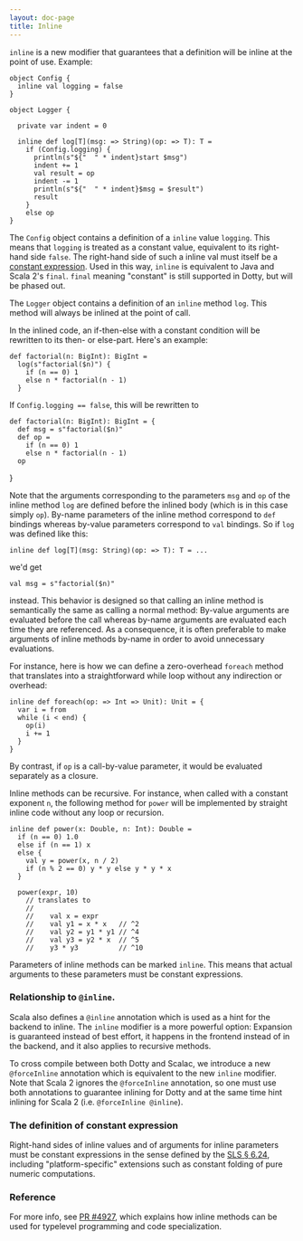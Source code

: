 ```yaml
---
layout: doc-page
title: Inline
---
```


`inline` is a new modifier that guarantees that a definition will be
inline at the point of use. Example:

    object Config {
      inline val logging = false
    }

    object Logger {

      private var indent = 0

      inline def log[T](msg: => String)(op: => T): T =
        if (Config.logging) {
          println(s"${"  " * indent}start $msg")
          indent += 1
          val result = op
          indent -= 1
          println(s"${"  " * indent}$msg = $result")
          result
        }
        else op
    }

The `Config` object contains a definition of a `inline` value
`logging`. This means that `logging` is treated as a constant value,
equivalent to its right-hand side `false`. The right-hand side of such
a inline val must itself be a [constant
expression](#the-definition-of-constant-expression). Used in this way,
`inline` is equivalent to Java and Scala 2's `final`. `final` meaning
"constant" is still supported in Dotty, but will be phased out.

The `Logger` object contains a definition of an `inline` method `log`.
This method will always be inlined at the point of call.

In the inlined code, an if-then-else with a constant condition will be
rewritten to its then- or else-part. Here's an example:

    def factorial(n: BigInt): BigInt =
      log(s"factorial($n)") {
        if (n == 0) 1
        else n * factorial(n - 1)
      }

If `Config.logging == false`, this will be rewritten to

    def factorial(n: BigInt): BigInt = {
      def msg = s"factorial($n)"
      def op =
        if (n == 0) 1
        else n * factorial(n - 1)
      op
  }

Note that the arguments corresponding to the parameters `msg` and `op`
of the inline method `log` are defined before the inlined body (which
is in this case simply `op`). By-name parameters of the inline method
correspond to `def` bindings whereas by-value parameters correspond to
`val` bindings. So if `log` was defined like this:

    inline def log[T](msg: String)(op: => T): T = ...

we'd get

    val msg = s"factorial($n)"

instead. This behavior is designed so that calling an inline method is
semantically the same as calling a normal method: By-value arguments
are evaluated before the call whereas by-name arguments are evaluated
each time they are referenced. As a consequence, it is often
preferable to make arguments of inline methods by-name in order to
avoid unnecessary evaluations.

For instance, here is how we can define a zero-overhead `foreach` method
that translates into a straightforward while loop without any indirection or
overhead:

    inline def foreach(op: => Int => Unit): Unit = {
      var i = from
      while (i < end) {
        op(i)
        i += 1
      }
    }

By contrast, if `op` is a call-by-value parameter, it would be evaluated separately as a closure.

Inline methods can be recursive. For instance, when called with a constant
exponent `n`, the following method for `power` will be implemented by
straight inline code without any loop or recursion.

    inline def power(x: Double, n: Int): Double =
      if (n == 0) 1.0
      else if (n == 1) x
      else {
        val y = power(x, n / 2)
        if (n % 2 == 0) y * y else y * y * x
      }

      power(expr, 10)
        // translates to
        //
        //    val x = expr
        //    val y1 = x * x   // ^2
        //    val y2 = y1 * y1 // ^4
        //    val y3 = y2 * x  // ^5
        //    y3 * y3          // ^10

Parameters of inline methods can be marked `inline`. This means
that actual arguments to these parameters must be constant expressions.

### Relationship to `@inline`.

Scala also defines a `@inline` annotation which is used as a hint
for the backend to inline. The `inline` modifier is a more powerful
option: Expansion is guaranteed instead of best effort,
it happens in the frontend instead of in the backend, and it also applies
to recursive methods.

To cross compile between both Dotty and Scalac, we introduce a new `@forceInline`
annotation which is equivalent to the new `inline` modifier. Note that
Scala 2 ignores the `@forceInline` annotation, so one must use both
annotations to guarantee inlining for Dotty and at the same time hint inlining
for Scala 2 (i.e. `@forceInline @inline`).

### The definition of constant expression

Right-hand sides of inline values and of arguments for inline parameters
must be constant expressions in the sense defined by the [SLS §
6.24](https://www.scala-lang.org/files/archive/spec/2.12/06-expressions.html#constant-expressions),
including "platform-specific" extensions such as constant folding of
pure numeric computations.

### Reference

For more info, see [PR #4927](https://github.com/lampepfl/dotty/pull/4768), which explains how
inline methods can be used for typelevel programming and code specialization.
